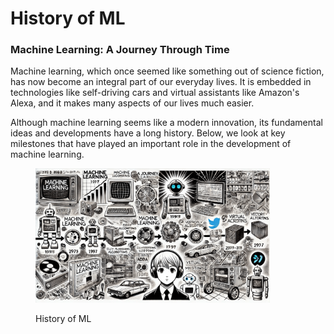 # History of ML

### Machine Learning: A Journey Through Time

Machine learning, which once seemed like something out of science fiction, has now become an integral part of our everyday lives. It is embedded in technologies like self-driving cars and virtual assistants like Amazon's Alexa, and it makes many aspects of our lives much easier.

Although machine learning seems like a modern innovation, its fundamental ideas and developments have a long history. Below, we look at key milestones that have played an important role in the development of machine learning.

<div align="left"><figure><img src="../../../.gitbook/assets/ml-history-min.png" alt="" width="375"><figcaption><p>History of ML</p></figcaption></figure></div>

